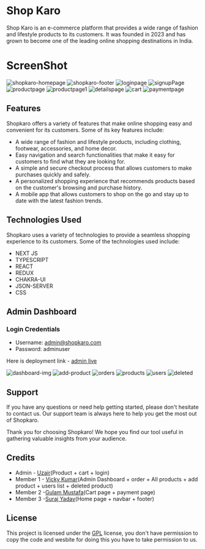 # Shop Karo
Shop Karo is an e-commerce platform that provides a wide range of fashion and lifestyle products to its customers. It was founded in 2023 and has grown to become one of the leading online shopping destinations in India.
# ScreenShot 
![shopkaro-homepage](https://user-images.githubusercontent.com/107634975/221508566-d5e3384f-9d29-415c-974a-1d643fabed0a.png)
![shopkaro-footer](https://user-images.githubusercontent.com/107634975/221508588-bde01a8f-ae1a-4a48-b9ab-ff7b5526551b.png)
![loginpage](https://user-images.githubusercontent.com/107634975/221510084-24e724da-4d50-48af-8b7a-6e46b19511c1.png)
![signupPage](https://user-images.githubusercontent.com/107634975/221510103-fc9b7201-2e07-41f4-853b-ddb4f583968f.png)
![productpage](https://user-images.githubusercontent.com/107634975/221508609-3dd6000e-95b4-439e-9d41-5e500cc5d1e6.png)
![productpage1](https://user-images.githubusercontent.com/107634975/221508638-ee1cbcf1-c484-4c50-8421-f1a7170e4f7d.png)
![detailspage](https://user-images.githubusercontent.com/107634975/221508683-e0b4482f-ebd7-4794-a14a-c06e261e4677.png)
![cart](https://user-images.githubusercontent.com/107634975/221508709-72c96e81-d3f4-4e36-8003-47fa3d0ac634.png)
![paymentpage](https://user-images.githubusercontent.com/107634975/221508748-a375c611-d2ea-40b5-88cb-0768ef63d7b8.png)



## Features
Shopkaro offers a variety of features that make online shopping easy and convenient for its customers. Some of its key features include:

- A wide range of fashion and lifestyle products, including clothing, footwear, accessories, and home decor.
- Easy navigation and search functionalities that make it easy for customers to find what they are looking for.
- A simple and secure checkout process that allows customers to make purchases quickly and safely.
- A personalized shopping experience that recommends products based on the customer's browsing and purchase history.
- A mobile app that allows customers to shop on the go and stay up to date with the latest fashion trends.

## Technologies Used
Shopkaro uses a variety of technologies to provide a seamless shopping experience to its customers. Some of the technologies used include:

- NEXT JS
- TYPESCRIPT
- REACT
- REDUX
- CHAKRA-UI
- JSON-SERVER
- CSS

 ## Admin Dashboard
 
 ### Login Credentials
 - Username: admin@shopkaro.com
 - Password: adminuser

Here is deployment link - [admin live](https://shopkaro-admin.vercel.app/dashboard)

![dashboard-img](https://user-images.githubusercontent.com/110033953/221402093-1d700000-f55c-499c-89cf-e5f30d39d838.png)
![add-product](https://user-images.githubusercontent.com/110033953/221402169-110a9792-c95c-40fe-9e4f-343881d2ea93.png)
![orders](https://user-images.githubusercontent.com/110033953/221402184-ffded6af-533f-4588-97fa-a96edd626332.png)
![products](https://user-images.githubusercontent.com/110033953/221402193-322d7af2-0928-4737-be77-9333dca67965.png)
![users](https://user-images.githubusercontent.com/110033953/221402200-635b3ba9-113a-4492-91c5-38c1b3bd3892.png)
![deleted](https://user-images.githubusercontent.com/110033953/221402206-7ae5f28d-834f-44aa-bd9f-af742af62680.png)

## Support
If you have any questions or need help getting started, please don't hesitate to contact us. Our support team is always here to help you get the most out of Shopkaro.

Thank you for choosing Shopkaro! We hope you find our tool useful in gathering valuable insights from your audience.

## Credits
- Admin - [Uzair](https://github.com/uzairshaikh123/uzairshaikh123)(Product + cart + login)
- Member 1 - [Vicky Kumar](https://github.com/vicky-masai)(Admin Dashboard + order + All products + add product + users list + deleted product)
- Member 2 -[Gulam Mustafa](https://github.com/gulam160)(Cart page + payment page)
- Member 3 -[Suraj Yadav](https://surajy001.github.io/)(Home page + navbar + footer)

## License
This project is licensed under the [GPL](https://www.gnu.org/licenses/gpl-3.0.en.html) license, you don't have permission to copy the code and wesbite for doing this you have to take permission to us.
